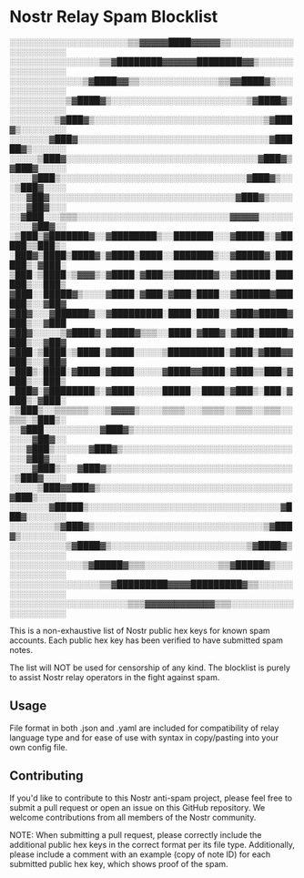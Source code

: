 # Nostr Relay Spam Blocklist

░░░░░░░░░░░░░░░░░░░░░▒▒▓▓▓▓▓████▓▓▓▓▓▒▒░░░░░░░░░░░░░░░░░░░░░
░░░░░░░░░░░░░░░░▒▒▓████████▓▓▓▓▓▓████████▓▓▒░░░░░░░░░░░░░░░░
░░░░░░░░░░░░░▒▓████▓▓▒▒░░░░░░░░░░░░░░▒▒▓▓████▓▒░░░░░░░░░░░░░
░░░░░░░░░░▒▓████▓▒░░░░░░░░░░░░░░░░░░░░░░░░▒▓████▓▒░░░░░░░░░░
░░░░░░░░▒▓███▓▒░░░░░░░░░░░░░░░░░░░░░░░░░░░░░░▒▓███▓▒░░░░░░░░
░░░░░░░▓███▓░░░░░░░░░░░░░░░░░░░░░░░░░░░░░░░░░░▓█████▓▒░░░░░░
░░░░░▒███▓░░░░░░░░░░░░░░░░░░░░░░░░░░░░░░░░░░▓███▓▒▓███▓░░░░░
░░░░▓███▒░░░░░░░░░░░░░░░░░░░░░░░░░░░░░░░░░▓███▓▒░░░▒███▓░░░░
░░░▓██▓░░░░░░░░░░░░░░░░░░░░░░░░░░░░░░░░░▓███▓▒░░░░░░░▓██▓░░░
░░▓███░░░▒▒▒░░░░░░░░░░░░░░░░░░░░░░░░░░░▓▓▓▓▓░░░░░░░░░░▓██▓░░
░▒███▒▓███████▓░░▓████████▒░░███████░░░▓█████▒░▓█████▒▒███▒░
░███▓▒████▒████▓░▓████▒████░░███████▒░░▓█████▓░██████▒░▓███░
▒███░▒████░▒▓▓▓▒░▓████░▓███▒▒███████▓░░▓██████░██████▒░░███▒
▓███░░█████▓▒░░░░▓████░▓███▒▓███▒████░░▓██████▓██████▒░░▓██▓
▓██▓░░░▓██████▓░░▓█████████░████░████░░▓███▓█████▓███▒░░▓███
▓██▓░░░░░▒▓████▓░▓████▓▒▒▒░░████░▓███▓░▓███▒█████▓███▒░░▓██▓
▓███░▒████░▒████░▓████░░░░░▒██████████░▓███▒▓███▓▓███▒░░▓██▓
▒███▒░████░▓████░▓████░░░░░▓████▓▓████░▓███▒▒███▒▓███▒░░███▒
░███▓░▓████████▒░▓████░░░░░█████░░████▒▓███▒░███░▓███▒░▓███░
░▒███▒░░▒▒▒▒▒▒░░░▒▓▓▓▓▒░░░░▒▒▒▒░░░▒▒▒▒░░▒▒▒░░▒▒▒░░▒▒▒░▒███▒░
░░▓███░░░░░░░░░░▓███▓▒░░░░░░░░░░░░░░░░░░░░░░░░░░░░░░░░▓██▓░░
░░░▓███▒░░░░░░▓███▓▒░░░░░░░░░░░░░░░░░░░░░░░░░░░░░░░░░▓██▓░░░
░░░░▓███▒░░░▓███▓▒░░░░░░░░░░░░░░░░░░░░░░░░░░░░░░░░░▒███▓░░░░
░░░░░▒███▓▓███▓▒░░░░░░░░░░░░░░░░░░░░░░░░░░░░░░░░░░▓███▒░░░░░
░░░░░░░▓█████▒░░░░░░░░░░░░░░░░░░░░░░░░░░░░░░░░░░▓███▓░░░░░░░
░░░░░░░░▒▓███▓▒░░░░░░░░░░░░░░░░░░░░░░░░░░░░░░▒▓███▓▒░░░░░░░░
░░░░░░░░░░▒▓████▓▒░░░░░░░░░░░░░░░░░░░░░░░░▒▓████▓▒░░░░░░░░░░
░░░░░░░░░░░░░▒▓█████▓▒▒▒░░░░░░░░░░░░░▒▒▓█████▓▒░░░░░░░░░░░░░
░░░░░░░░░░░░░░░░▒▒▓█████████▓▓▓▓█████████▓▒▒░░░░░░░░░░░░░░░░
░░░░░░░░░░░░░░░░░░░░░▒▒▒▓▓▓▓▓▓▓▓▓▓▓▓▒▒▒░░░░░░░░░░░░░░░░░░░░░


This is a non-exhaustive list of Nostr public hex keys for known spam accounts. Each public hex key has been verified to have submitted spam notes.

The list will NOT be used for censorship of any kind. The blocklist is purely to assist Nostr relay operators in the fight against spam.

## Usage

File format in both .json and .yaml are included for compatibility of relay language type and for ease of use with syntax in copy/pasting into your own config file.

## Contributing

If you'd like to contribute to this Nostr anti-spam project, please feel free to submit a pull request or open an issue on this GitHub repository. We welcome contributions from all members of the Nostr community.

NOTE: When submitting a pull request, please correctly include the additional public hex keys in the correct format per its file type. Additionally, please include a comment with an example (copy of note ID) for each submitted public hex key, which shows proof of the spam.
